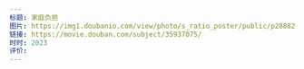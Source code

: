 ```yaml
---
标题: 家庭负担
图片: https://img1.doubanio.com/view/photo/s_ratio_poster/public/p2888241510.webp
链接: https://movie.douban.com/subject/35937075/
时时: 2023
评价:
---
```


